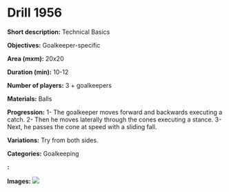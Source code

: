 # Drill 1956

**Short description:**
Technical Basics

**Objectives:**
Goalkeeper-specific

**Area (mxm):**
20x20

**Duration (min):**
10-12

**Number of players:**
3 + goalkeepers

**Materials:**
Balls

**Progression:**
1- The goalkeeper moves forward and backwards executing a catch. 2- Then he moves laterally through the cones executing a stance. 3- Next, he passes the cone at speed with a sliding fall.

**Variations:**
Try from both sides.

**Categories:**
Goalkeeping

**:**


**Images:**
![](https://www.coachingfutsal.com/\images\96ba8a36-7f34-4096-8713-cd88038c1417_bostjan-1.png)

